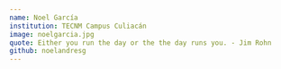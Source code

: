 ```yaml
---
name: Noel García
institution: TECNM Campus Culiacán
image: noelgarcia.jpg
quote: Either you run the day or the the day runs you. - Jim Rohn
github: noelandresg
---
```

